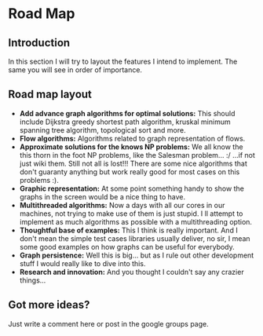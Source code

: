 # Road Map #
## Introduction ##

In this section I will try to layout the features I intend to implement. The same you will see in order of importance.

## Road map layout ##

  * **Add advance graph algorithms for optimal solutions:** This should include Dijkstra greedy shortest path algorithm, kruskal minimum spanning tree algorithm, topological sort and more.
  * **Flow algorithms:** Algorithms related to graph representation of flows.
  * **Approximate solutions for the knows NP problems:** We all know the this thorn in the foot NP problems, like the Salesman problem... :/ ...if not just wiki them. Still not all is lost!!! There are some nice algorithms that don't guaranty anything but work really good for most cases on this problems :).
  * **Graphic representation:** At some point something handy to show the graphs in the screen would be a nice thing to have.
  * **Multithreaded algorithms:** Now a days with all our cores in our machines, not trying to make use of them is just stupid. I ll attempt to implement as much algorithms as possible with a multithreading option.
  * **Thoughtful base of examples:** This I think is really important. And I don't mean the simple test cases libraries usually deliver, no sir, I mean some good examples on how graphs can be useful for everybody.
  * **Graph persistence:** Well this is big... but as I rule out other development stuff I would really like to dive into this.
  * **Research and innovation:** And you thought I couldn't say any crazier things...


## Got more ideas? ##

Just write a comment here or post in the google groups page.